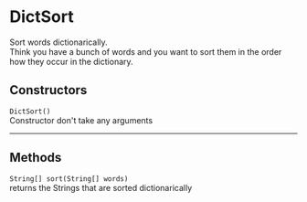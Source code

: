 # DictSort
Sort words dictionarically.<br/>
Think you have a bunch of words and you want to sort them in the order how they occur in the dictionary.

## Constructors
```DictSort()```<br/>
Constructor don't take any arguments
***
## Methods
```String[] sort(String[] words)```<br/>
returns the Strings that are sorted dictionarically
